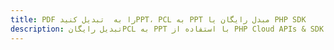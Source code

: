 ---title: PDF را به  تبدیل کنیدPPT، PCL به PPT مبدل رایگان یا PHP SDKdescription: تبدیل رایگانPCL به PPT با استفاده از PHP Cloud APIs & SDK همچنین اسناد PDF را در Cloud ایجاد، ویرایش و رندر کنید.---